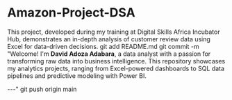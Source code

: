 # Amazon-Project-DSA
This project, developed during my training at Digital Skills Africa Incubator Hub, demonstrates an in-depth analysis of customer review data using Excel  for data-driven decisions.
git add README.md
git commit -m "Welcome! I'm **David Adoza Adabara**, a data analyst with a passion for transforming raw data into business intelligence. This repository showcases my analytics projects, ranging from Excel-powered dashboards to SQL data pipelines and predictive modeling with Power BI.

---"
git push origin main
